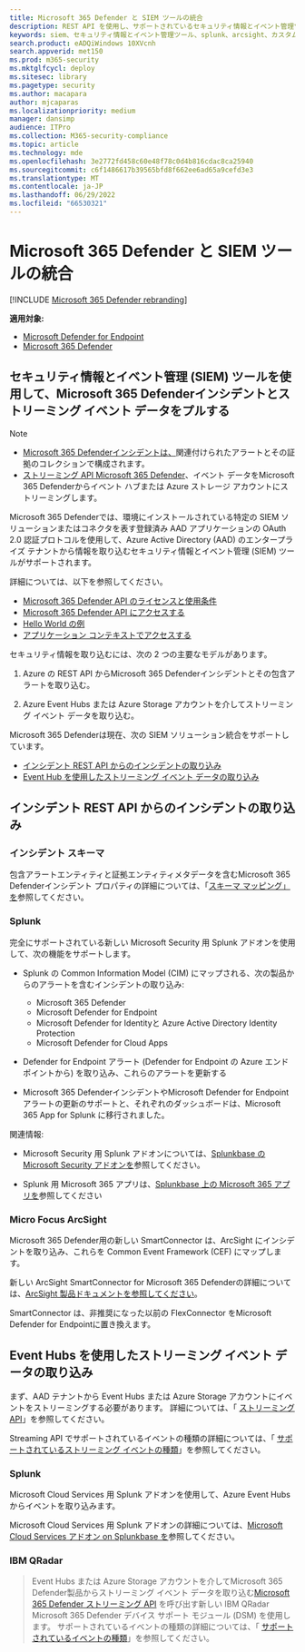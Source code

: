 ```yaml
---
title: Microsoft 365 Defender と SIEM ツールの統合
description: REST API を使用し、サポートされているセキュリティ情報とイベント管理ツールを構成して検出を受信およびプルする方法について説明します。
keywords: siem、セキュリティ情報とイベント管理ツール、splunk、arcsight、カスタム インジケーター、rest API、アラート定義、侵害のインジケーターを構成する
search.product: eADQiWindows 10XVcnh
search.appverid: met150
ms.prod: m365-security
ms.mktglfcycl: deploy
ms.sitesec: library
ms.pagetype: security
ms.author: macapara
author: mjcaparas
ms.localizationpriority: medium
manager: dansimp
audience: ITPro
ms.collection: M365-security-compliance
ms.topic: article
ms.technology: mde
ms.openlocfilehash: 3e2772fd458c60e48f78c0d4b816cdac8ca25940
ms.sourcegitcommit: c6f1486617b39565bfd8f662ee6ad65a9cefd3e3
ms.translationtype: MT
ms.contentlocale: ja-JP
ms.lasthandoff: 06/29/2022
ms.locfileid: "66530321"
---
```

# <a name="integrate-your-siem-tools-with-microsoft-365-defender"></a>Microsoft 365 Defender と SIEM ツールの統合

[!INCLUDE [Microsoft 365 Defender rebranding](../../includes/microsoft-defender.md)]

**適用対象:**
- [Microsoft Defender for Endpoint](https://go.microsoft.com/fwlink/p/?linkid=2154037)
- [Microsoft 365 Defender](https://go.microsoft.com/fwlink/?linkid=2118804)

## <a name="pull-microsoft-365-defender-incidents-and-streaming-event-data-using-security-information-and-events-management-siem-tools"></a>セキュリティ情報とイベント管理 (SIEM) ツールを使用して、Microsoft 365 Defenderインシデントとストリーミング イベント データをプルする

> [!NOTE]
>
> - [Microsoft 365 Defenderインシデントは、](incident-queue.md)関連付けられたアラートとその証拠のコレクションで構成されます。
> - [ストリーミング API Microsoft 365 Defender](streaming-api.md)、イベント データをMicrosoft 365 Defenderからイベント ハブまたは Azure ストレージ アカウントにストリーミングします。

Microsoft 365 Defenderでは、環境にインストールされている特定の SIEM ソリューションまたはコネクタを表す登録済み AAD アプリケーションの OAuth 2.0 認証プロトコルを使用して、Azure Active Directory (AAD) のエンタープライズ テナントから情報を取り込むセキュリティ情報とイベント管理 (SIEM) ツールがサポートされます。 

詳細については、以下を参照してください。

- [Microsoft 365 Defender API のライセンスと使用条件](api-terms.md)
- [Microsoft 365 Defender API にアクセスする](api-access.md)
- [Hello World の例](api-hello-world.md)
- [アプリケーション コンテキストでアクセスする](api-create-app-web.md)

セキュリティ情報を取り込むには、次の 2 つの主要なモデルがあります。 

1.  Azure の REST API からMicrosoft 365 Defenderインシデントとその包含アラートを取り込む。 

2.  Azure Event Hubs または Azure Storage アカウントを介してストリーミング イベント データを取り込む。 

Microsoft 365 Defenderは現在、次の SIEM ソリューション統合をサポートしています。 

- [インシデント REST API からのインシデントの取り込み](#ingesting-incidents-from-the-incidents-rest-api)
- [Event Hub を使用したストリーミング イベント データの取り込み](#ingesting-streaming-event-data-via-event-hubs)

## <a name="ingesting-incidents-from-the-incidents-rest-api"></a>インシデント REST API からのインシデントの取り込み

### <a name="incident-schema"></a>インシデント スキーマ
包含アラートエンティティと証拠エンティティメタデータを含むMicrosoft 365 Defenderインシデント プロパティの詳細については、「[スキーマ マッピング」を](../defender/api-list-incidents.md#schema-mapping)参照してください。

### <a name="splunk"></a>Splunk

完全にサポートされている新しい Microsoft Security 用 Splunk アドオンを使用して、次の機能をサポートします。

- Splunk の Common Information Model (CIM) にマップされる、次の製品からのアラートを含むインシデントの取り込み:

  - Microsoft 365 Defender
  - Microsoft Defender for Endpoint
  - Microsoft Defender for Identityと Azure Active Directory Identity Protection
  - Microsoft Defender for Cloud Apps

- Defender for Endpoint アラート (Defender for Endpoint の Azure エンドポイントから) を取り込み、これらのアラートを更新する

- Microsoft 365 DefenderインシデントやMicrosoft Defender for Endpointアラートの更新のサポートと、それぞれのダッシュボードは、Microsoft 365 App for Splunk に移行されました。 

関連情報:

- Microsoft Security 用 Splunk アドオンについては、[Splunkbase の Microsoft Security アドオンを](https://splunkbase.splunk.com/app/6207/#/overview)参照してください。

- Splunk 用 Microsoft 365 アプリは、[Splunkbase 上の Microsoft 365 アプリを](https://splunkbase.splunk.com/app/3786/)参照してください

### <a name="micro-focus-arcsight"></a>Micro Focus ArcSight

Microsoft 365 Defender用の新しい SmartConnector は、ArcSight にインシデントを取り込み、これらを Common Event Framework (CEF) にマップします。

新しい ArcSight SmartConnector for Microsoft 365 Defenderの詳細については、[ArcSight 製品ドキュメントを参照してください](https://community.microfocus.com/cyberres/productdocs/w/connector-documentation/39246/smartconnector-for-microsoft-365-defender)。

SmartConnector は、非推奨になった以前の FlexConnector をMicrosoft Defender for Endpointに置き換えます。
  

## <a name="ingesting-streaming-event-data-via-event-hubs"></a>Event Hubs を使用したストリーミング イベント データの取り込み

まず、AAD テナントから Event Hubs または Azure Storage アカウントにイベントをストリーミングする必要があります。 詳細については、「 [ストリーミング API](../defender/streaming-api.md)」を参照してください。

Streaming API でサポートされているイベントの種類の詳細については、「 [サポートされているストリーミング イベントの種類](../defender/supported-event-types.md)」を参照してください。

### <a name="splunk"></a>Splunk

Microsoft Cloud Services 用 Splunk アドオンを使用して、Azure Event Hubsからイベントを取り込みます。  

Microsoft Cloud Services 用 Splunk アドオンの詳細については、[Microsoft Cloud Services アドオン on Splunkbase を](https://splunkbase.splunk.com/app/3110/)参照してください。
  

### <a name="ibm-qradar"></a>IBM QRadar
>Event Hubs または Azure Storage アカウントを介してMicrosoft 365 Defender製品からストリーミング イベント データを取り込む[Microsoft 365 Defender ストリーミング API](streaming-api.md) を呼び出す新しい IBM QRadar Microsoft 365 Defender デバイス サポート モジュール (DSM) を使用します。 サポートされているイベントの種類の詳細については、「 [サポートされているイベントの種類](supported-event-types.md)」を参照してください。
